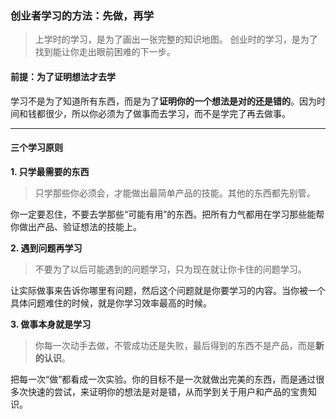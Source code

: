 
### 创业者学习的方法：先做，再学

> 上学时的学习，是为了画出一张完整的知识地图。
> 创业时的学习，是为了找到能让你走出眼前困难的下一步。

#### **前提：为了证明想法才去学**

学习不是为了知道所有东西，而是为了**证明你的一个想法是对的还是错的**。因为时间和钱都很少，所以你必须为了做事而去学习，而不是学完了再去做事。

---

#### **三个学习原则**

**1. 只学最需要的东西**

> 只学那些你必须会，才能做出最简单产品的技能。其他的东西都先别管。

你一定要忍住，不要去学那些“可能有用”的东西。把所有力气都用在学习那些能帮你做出产品、验证想法的技能上。

**2. 遇到问题再学习**

> 不要为了以后可能遇到的问题学习，只为现在就让你卡住的问题学习。

让实际做事来告诉你哪里有问题，然后这个问题就是你要学习的内容。当你被一个具体问题难住的时候，就是你学习效率最高的时候。

**3. 做事本身就是学习**

> 你每一次动手去做，不管成功还是失败，最后得到的东西不是产品，而是**新的认识**。

把每一次“做”都看成一次实验。你的目标不是一次就做出完美的东西，而是通过很多次快速的尝试，来证明你的想法是对是错，从而学到关于用户和产品的宝贵知识。